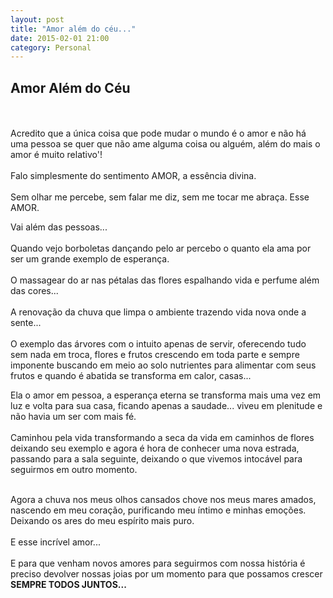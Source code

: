 ```yaml
---
layout: post
title: "Amor além do céu..."
date: 2015-02-01 21:00
category: Personal
---
```


<p class="txt-post">
<h2>Amor Além do Céu</h2>
<br/><br/>
Acredito que a única coisa que pode mudar o mundo é o amor e não há uma pessoa se quer que não ame alguma coisa ou alguém, além do mais o amor é muito relativo'!
<br/><br/>
Falo simplesmente do sentimento AMOR, a essência divina.
<br/><br/>
Sem olhar me percebe, sem falar me diz, sem me tocar me abraça. Esse AMOR.
</p>

<p class="txt-post">
Vai além das pessoas...
<br/><br/>
Quando vejo borboletas dançando pelo ar percebo o quanto ela ama por ser um grande exemplo de esperança.
<br/><br/>
O massagear do ar nas pétalas das flores espalhando vida e perfume além das cores...
 <br/><br/>
A renovação da chuva que limpa o ambiente trazendo vida nova onde a sente...
 <br/><br/>
O exemplo das árvores com o intuito apenas de servir, oferecendo tudo sem nada em troca, flores e frutos crescendo em toda parte e sempre imponente buscando em meio ao solo nutrientes para alimentar com seus frutos e quando é abatida se transforma em calor, casas...
</p>

<p class="txt-post">
Ela o amor em pessoa, a esperança eterna se transforma mais uma vez em luz e volta para sua casa, ficando apenas a saudade... viveu em plenitude e não havia um ser com mais fé.
<br/><br/>
Caminhou pela vida transformando a seca da vida em caminhos de flores deixando seu exemplo e agora é hora de conhecer uma nova estrada, passando para a sala seguinte, deixando o que vivemos intocável para seguirmos em outro momento.
<br/><br/>
</p>

<p class="txt-post">
Agora a chuva nos meus olhos cansados chove nos meus mares amados, nascendo em meu coração, purificando meu íntimo e minhas emoções. Deixando os ares do meu espírito mais puro.
 <br/><br/>
E esse incrível amor...
 <br/><br/>
E para que venham novos amores para seguirmos com nossa história é preciso devolver nossas joias por um momento para que possamos crescer <b>SEMPRE TODOS JUNTOS... </b>
</p>
<br/> 
